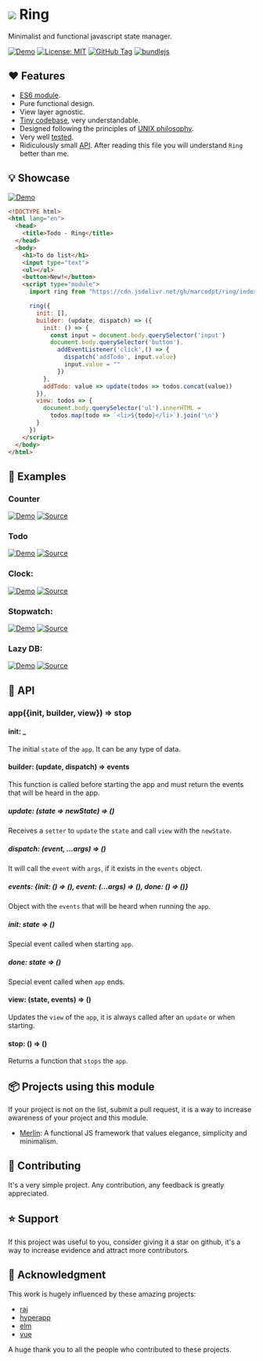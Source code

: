 # ![](favicon.ico) Ring

Minimalist and functional javascript state manager.

[![Demo](https://img.shields.io/badge/Demo-blue)](https://marcodpt.github.io/ring/)
[![License: MIT](https://img.shields.io/badge/License-MIT-yellow.svg)](https://opensource.org/licenses/MIT)
[![GitHub Tag](https://img.shields.io/github/v/tag/marcodpt/ring)](https://github.com/marcodpt/ring/tags)
[![bundlejs](https://deno.bundlejs.com/badge?q=https://raw.githubusercontent.com/marcodpt/ring/main/index.js&treeshake=[{default}])](https://bundlejs.com/?q=https://raw.githubusercontent.com/marcodpt/ring/main/index.js&treeshake=[{default}])

## ❤️ Features
 - [ES6 module](https://github.com/marcodpt/ring/blob/main/index.js).
 - Pure functional design.
 - View layer agnostic.
 - [Tiny codebase](https://github.com/marcodpt/ring/blob/main/index.js),
very understandable.
 - Designed following the principles of
[UNIX philosophy](https://en.wikipedia.org/wiki/Unix_philosophy).
 - Very well [tested](https://marcodpt.github.io/ring/tests/).
 - Ridiculously small [API](#-api). After reading this file you will
understand `Ring` better than me.

## 💡 Showcase
[![Demo](https://img.shields.io/badge/Demo-blue)](https://marcodpt.github.io/ring/todo.html)

```html
<!DOCTYPE html>
<html lang="en">
  <head>
    <title>Todo - Ring</title>
  </head>
  <body>
    <h1>To do list</h1>
    <input type="text">
    <ul></ul>
    <button>New!</button>
    <script type="module">
      import ring from "https://cdn.jsdelivr.net/gh/marcodpt/ring/index.js"

      ring({
        init: [],
        builder: (update, dispatch) => ({
          init: () => {
            const input = document.body.querySelector('input')
            document.body.querySelector('button').
              addEventListener('click',() => {
                dispatch('addTodo', input.value)
                input.value = ""
              })
          },
          addTodo: value => update(todos => todos.concat(value))
        }),
        view: todos => {
          document.body.querySelector('ul').innerHTML =
            todos.map(todo => `<li>${todo}</li>`).join('\n')
        }
      })
    </script>
  </body>
</html>
```

## 💯 Examples

### Counter
[![Demo](https://img.shields.io/badge/Demo-blue)](https://marcodpt.github.io/ring/examples/counter.html)
[![Source](https://img.shields.io/badge/Source-gray)](https://github.com/marcodpt/ring/blob/main/examples/counter.html)

### Todo
[![Demo](https://img.shields.io/badge/Demo-blue)](https://marcodpt.github.io/ring/examples/todo_ssr.html)
[![Source](https://img.shields.io/badge/Source-gray)](https://github.com/marcodpt/ring/blob/main/examples/todo_ssr.html)

### Clock:
[![Demo](https://img.shields.io/badge/Demo-blue)](https://marcodpt.github.io/ring/examples/clock.html)
[![Source](https://img.shields.io/badge/Source-gray)](https://github.com/marcodpt/ring/blob/main/examples/clock.html)

### Stopwatch:
[![Demo](https://img.shields.io/badge/Demo-blue)](https://marcodpt.github.io/ring/examples/stopwatch.html)
[![Source](https://img.shields.io/badge/Source-gray)](https://github.com/marcodpt/ring/blob/main/examples/stopwatch.html)

### Lazy DB:
[![Demo](https://img.shields.io/badge/Demo-blue)](https://marcodpt.github.io/ring/examples/lazy_db.html)
[![Source](https://img.shields.io/badge/Source-gray)](https://github.com/marcodpt/ring/blob/main/examples/lazy_db.html)

## 📖 API

### app({init, builder, view}) => stop

#### init: _
The initial `state` of the `app`. It can be any type of data.

#### builder: (update, dispatch) => events
This function is called before starting the app and must return the events that
will be heard in the app.

##### update: (state => newState) => ()
Receives a `setter` to `update` the `state` and call `view` with the
`newState`.

##### dispatch: (event, ...args) => ()
It will call the `event` with `args`, if it exists in the `events` object.

##### events: {init: () => (), event: (...args) => (), done: () => ()}
Object with the `events` that will be heard when running the `app`.

##### init: state => ()
Special event called when starting `app`.

##### done: state => ()
Special event called when `app` ends.

#### view: (state, events) => ()
Updates the `view` of the `app`, it is always called after an `update` or when
starting.

#### stop: () => ()
Returns a function that `stops` the `app`.

## 📦 Projects using this module
If your project is not on the list, submit a pull request, it is a way to
increase awareness of your project and this module.

 - [Merlin](https://github.com/marcodpt/merlin): A functional JS framework that
values elegance, simplicity and minimalism. 

## 🤝 Contributing
It's a very simple project.
Any contribution, any feedback is greatly appreciated.

## ⭐ Support
If this project was useful to you, consider giving it a star on github, it's a
way to increase evidence and attract more contributors.

## 🙏 Acknowledgment
This work is hugely influenced by these amazing projects:
 - [raj](https://github.com/andrejewski/raj)
 - [hyperapp](https://github.com/jorgebucaran/hyperapp)
 - [elm](https://github.com/elm)
 - [vue](https://github.com/vuejs/vue)

A huge thank you to all the people who contributed to these projects.
